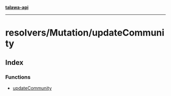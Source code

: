 [**talawa-api**](../../../README.md)

***

# resolvers/Mutation/updateCommunity

## Index

### Functions

- [updateCommunity](functions/updateCommunity.md)
